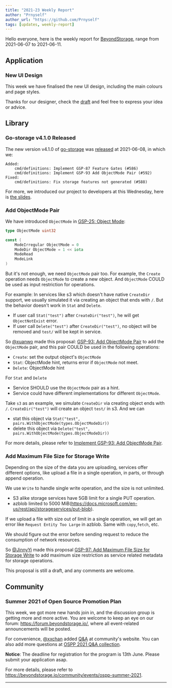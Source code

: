 ```yaml
---
title: "2021-23 Weekly Report"
author: "Prnyself"
author_url: "https://github.com/Prnyself"
tags: [updates, weekly-report]
---
```


Hello everyone, here is the weekly report for [BeyondStorage](https://beyondstorage.io), range from 2021-06-07 to 2021-06-11.

## Application

### New UI Design

This week we have finalised the new UI design, including the main colours and page styles. 

Thanks for our designer, check the [draft](https://www.figma.com/file/xSri76AIgzMUA3Gxs11GO0/Data-Migration-UI-Design?node-id=4%3A180)
and feel free to express your idea or advice.   

## Library

### Go-storage v4.1.0 Released

The new version v4.1.0 of [go-storage] was [released](https://github.com/beyondstorage/go-storage/releases/tag/v4.1.0) at 2021-06-08, in which we:
```
Added:
    cmd/definitions: Implement GSP-87 Feature Gates (#586)
    cmd/definitions: Implement GSP-93 Add ObjectMode Pair (#592)
Fixed:
    cmd/definitions: Fix storage features not generated (#588)
```

For more, we introduced our project to developers at this Wednesday, here is [the slides](https://docs.google.com/presentation/d/13Wm4d4OqO0WJ9Y0ZZ7NsjvfLqDilSkGX94qc1e7w87k/edit#slide=id.p).

### Add ObjectMode Pair

We have introduced `ObjectMode` in [GSP-25: Object Mode](https://github.com/beyondstorage/specs/blob/master/rfcs/25-object-mode.md):

```go
type ObjectMode uint32

const (
    ModeIrregular ObjectMode = 0
    ModeDir ObjectMode = 1 << iota
    ModeRead
    ModeLink
)
```

But it's not enough, we need `ObjectMode` pair too. For example, the `Create` operation needs `ObjectMode` to create a new object. 
And `ObjectMode` COULD be used as input restriction for operations. 

For example:
In services like s3 which doesn't have native `CreateDir` support, we usually simulated it via creating an object that ends with `/`. But the behavior doesn't work in `Stat` and `Delete`.

  - If user call `Stat("test")` after `CreateDir("test")`, he will get `ObjectNotExist` error.
  - If user call `Delete("test")` after `CreateDir("test")`, no object will be removed and `test/` will be kept in service.

So [@xuanwo] made this proposal:
[GSP-93: Add ObjectMode Pair](https://github.com/beyondstorage/specs/blob/master/rfcs/93-add-object-mode-pair.md) to add the `ObjectMode` pair, 
and this pair COULD be used in the following operations:

  - `Create`: set the output object's `ObjectMode`
  - `Stat`: ObjectMode hint, returns error if `ObjectMode` not meet.
  - `Delete`: ObjectMode hint

For `Stat` and `Delete`

  - Service SHOULD use the `ObjectMode` pair as a hint.
  - Service could have different implementations for different `ObjectMode`.

Take `s3` as an example, we simulate `CreateDir` via creating object ends with `/`. `CreateDir("test")` will create an object `test/` in s3. And we can

  - stat this object via `Stat("test", pairs.WithObjectMode(types.ObjectModeDir))`
  - delete this object via `Delete("test", pairs.WithObjectMode(types.ObjectModeDir))`

For more details, please refer
to [Implement GSP-93: Add ObjectMode Pair](https://github.com/beyondstorage/go-storage/issues/591).

### Add Maximum File Size for Storage Write

Depending on the size of the data you are uploading, services offer different options, 
like upload a file in a single operation, in parts, or through append operation.

We use `Write` to handle single write operation, and the size is not unlimited.

  - S3 alike storage services have 5GB limit for a single PUT operation.
  - azblob limited to 5000 MiB(<https://docs.microsoft.com/en-us/rest/api/storageservices/put-blob>).

If we upload a file with size out of limit in a single operation, we will get an error like `Request Entity Too Large` in azblob. Same with `copy`,`fetch`, etc.

We should figure out the error before sending request to reduce the consumption of network resources.

So [@JinnyYi] made this proposal [GSP-97: Add Maximum File Size for Storage Write](https://github.com/beyondstorage/specs/pull/97)
to add maximum size restriction as service related metadata for storage operations.

This proposal is still a draft, and any comments are welcome.

## Community

### Summer 2021 of Open Source Promotion Plan

This week, we got more new hands join in, and the discussion group is getting more and more active.
You are welcome to keep an eye on our forum: <https://forum.beyondstorage.io/>, where all event-related announcements will be posted.

For convenience, [@xxchan] added [Q&A](https://beyondstorage.io/community/events/ospp-summer-2021#qa) at community's website.
You can also add more questions at [OSPP 2021 Q&A collection](https://forum.beyondstorage.io/t/ospp-2021-q-a-collection/86).

**Notice**: The deadline for registration for the program is 13th June. Please submit your application asap. 

For more details, please refer to <https://beyondstorage.io/community/events/ospp-summer-2021>.

---

[go-storage]: https://github.com/beyondstorage/go-storage

[@JinnyYi]: https://github.com/JinnyYi

[@Prnyself]: https://github.com/Prnyself

[@Xuanwo]: https://github.com/Xuanwo

[@xxchan]: https://github.com/xxchan